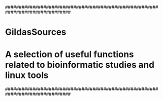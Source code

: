 ################################################################################
#
#        GildasSources
#
#   A selection of useful functions related to bioinformatic studies and linux tools
################################################################################




